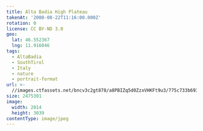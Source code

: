 ```yaml
---
title: Alta Badia High Plateau
takenAt: '2008-08-22T11:16:00.000Z'
rotation: 0
license: CC BY-ND 3.0
geo:
  lat: 46.552367
  lng: 11.916046
tags:
  - AltaBadia
  - SouthTirol
  - Italy
  - nature
  - portrait-format
url: >-
  //images.ctfassets.net/bncv3c2gt878/a8PBIZq5d0ZzxVHKFt9u3/775c733b6937ed727a49589aa4289aa6/alta-badia-high-plateau_4343896000_o
size: 2475301
image:
  width: 2014
  height: 3039
contentType: image/jpeg
---
```


